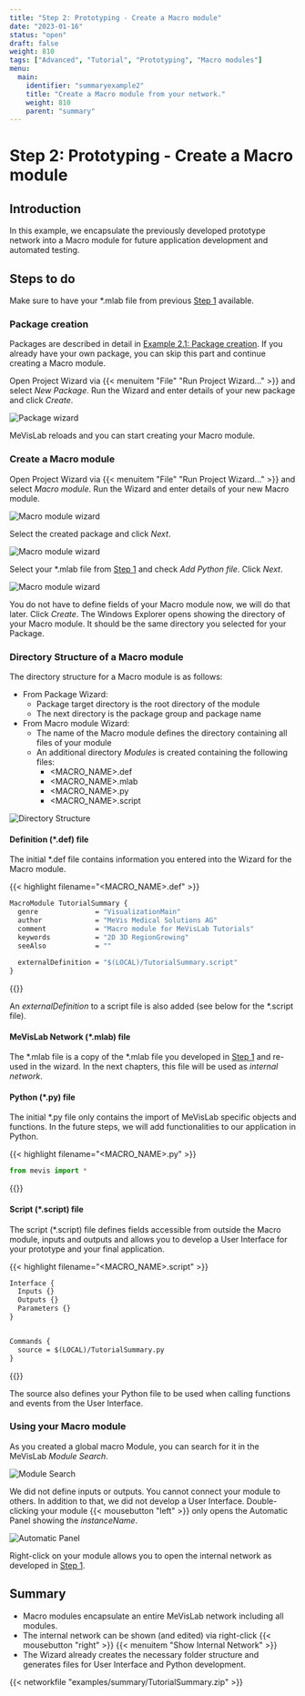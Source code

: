 ```yaml
---
title: "Step 2: Prototyping - Create a Macro module"
date: "2023-01-16"
status: "open"
draft: false
weight: 810
tags: ["Advanced", "Tutorial", "Prototyping", "Macro modules"]
menu: 
  main:
    identifier: "summaryexample2"
    title: "Create a Macro module from your network."
    weight: 810
    parent: "summary"
---
```

# Step 2: Prototyping - Create a Macro module
## Introduction
In this example, we encapsulate the previously developed prototype network into a Macro module for future application development and automated testing.

## Steps to do
Make sure to have your *.mlab file from previous [Step 1](/tutorials/summary/summary1/) available.

### Package creation
Packages are described in detail in [Example 2.1: Package creation](/tutorials/basicmechanisms/macromodules/package/). If you already have your own package, you can skip this part and continue creating a Macro module.

Open Project Wizard via {{< menuitem "File" "Run Project Wizard..." >}} and select *New Package*. Run the Wizard and enter details of your new package and click *Create*.

![Package wizard](/images/tutorials/summary/Example2_1.png "Package wizard")

MeVisLab reloads and you can start creating your Macro module.

### Create a Macro module
Open Project Wizard via {{< menuitem "File" "Run Project Wizard..." >}} and select *Macro module*. Run the Wizard and enter details of your new Macro module. 

![Macro module wizard](/images/tutorials/summary/Example2_2.png "Macro module wizard")

Select the created package and click *Next*.

![Macro module wizard](/images/tutorials/summary/Example2_3.png "Macro module wizard")

Select your \*.mlab file from [Step 1](/tutorials/summary/summary1/) and check *Add Python file*. Click *Next*.

![Macro module wizard](/images/tutorials/summary/Example2_4.png "Macro module wizard")

You do not have to define fields of your Macro module now, we will do that later. Click *Create*. The Windows Explorer opens showing the directory of your Macro module. It should be the same directory you selected for your Package.

### Directory Structure of a Macro module
The directory structure for a Macro module is as follows:
* From Package Wizard:
  * Package target directory is the root directory of the module
  * The next directory is the package group and package name
* From Macro module Wizard:
  * The name of the Macro module defines the directory containing all files of your module
  * An additional directory *Modules* is created containing the following files:
    * <MACRO_NAME>.def
    * <MACRO_NAME>.mlab
    * <MACRO_NAME>.py
    * <MACRO_NAME>.script

![Directory Structure](/images/tutorials/summary/Example2_6.png "Directory Structure")

#### Definition (\*.def) file
The initial \*.def file contains information you entered into the Wizard for the Macro module.

{{< highlight filename="<MACRO_NAME>.def" >}}
```Stan
MacroModule TutorialSummary {
  genre              = "VisualizationMain"
  author             = "MeVis Medical Solutions AG"
  comment            = "Macro module for MeVisLab Tutorials"
  keywords           = "2D 3D RegionGrowing"
  seeAlso            = ""
   
  externalDefinition = "$(LOCAL)/TutorialSummary.script"
}
```
{{</highlight>}}

An *externalDefinition* to a script file is also added (see below for the \*.script file).

#### MeVisLab Network (\*.mlab) file
The \*.mlab file is a copy of the \*.mlab file you developed in [Step 1](/tutorials/summary/summary1/) and re-used in the wizard. In the next chapters, this file will be used as *internal network*. 

#### Python (\*.py) file
The initial \*.py file only contains the import of MeVisLab specific objects and functions. In the future steps, we will add functionalities to our application in Python.

{{< highlight filename="<MACRO_NAME>.py" >}}
```Python
from mevis import *
```
{{</highlight>}}

#### Script (\*.script) file
The script (\*.script) file defines fields accessible from outside the Macro module, inputs and outputs and allows you to develop a User Interface for your prototype and your final application.

{{< highlight filename="<MACRO_NAME>.script" >}}
```Stan
Interface {
  Inputs {}
  Outputs {}
  Parameters {}
}


Commands {
  source = $(LOCAL)/TutorialSummary.py
}
```
{{</highlight>}}

The source also defines your Python file to be used when calling functions and events from the User Interface.

### Using your Macro module
As you created a global macro Module, you can search for it in the MeVisLab *Module Search*.

![Module Search](/images/tutorials/summary/Example2_7.png "Module Search")

We did not define inputs or outputs. You cannot connect your module to others. In addition to that, we did not develop a User Interface. Double-clicking your module {{< mousebutton "left" >}} only opens the Automatic Panel showing the *instanceName*.

![Automatic Panel](/images/tutorials/summary/Example2_8.png "Automatic Panel")

Right-click on your module allows you to open the internal network as developed in [Step 1](/tutorials/summary/summary1/).

## Summary
* Macro modules encapsulate an entire MeVisLab network including all modules.
* The internal network can be shown (and edited) via right-click {{< mousebutton "right" >}} {{< menuitem "Show Internal Network" >}}
* The Wizard already creates the necessary folder structure and generates files for User Interface and Python development.

{{< networkfile "examples/summary/TutorialSummary.zip" >}}
